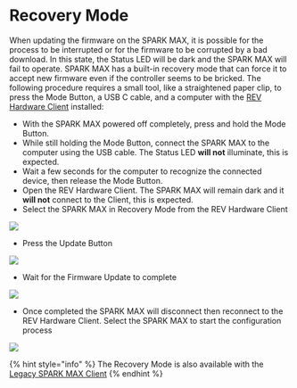 # Recovery Mode

When updating the firmware on the SPARK MAX, it is possible for the process to be interrupted or for the firmware to be corrupted by a bad download. In this state, the Status LED will be dark and the SPARK MAX will fail to operate. SPARK MAX has a built-in recovery mode that can force it to accept new firmware even if the controller seems to be bricked. The following procedure requires a small tool, like a straightened paper clip, to press the Mode Button, a USB C cable, and a computer with the [REV Hardware Client](../rev-hardware-client/getting-started-with-the-rev-hardware-client/) installed:&#x20;

* With the SPARK MAX powered off completely, press and hold the Mode Button.
* While still holding the Mode Button, connect the SPARK MAX to the computer using the USB cable. The Status LED **will not** illuminate, this is expected.
* Wait a few seconds for the computer to recognize the connected device, then release the Mode Button.
* Open the REV Hardware Client. The SPARK MAX will remain dark and it **will not** connect to the Client, this is expected.
* Select the SPARK MAX in Recovery Mode from the REV Hardware Client

![](../.gitbook/assets/recovery-mode-dectected.svg)

* Press the Update Button

![](../.gitbook/assets/recovery-mode-update-firmware.svg)

* Wait for the Firmware Update to complete

![](../.gitbook/assets/recovery-mode-updating.svg)

* Once completed the SPARK MAX will disconnect then reconnect to the REV Hardware Client. Select the SPARK MAX to start the configuration process

![](../.gitbook/assets/recovery-mode-completed.svg)

{% hint style="info" %}
The Recovery Mode is also available with the [Legacy SPARK MAX Client](../spark-max-client/getting-started-with-the-spark-max-client/recovery-mode-with-the-spark-max-client.md)
{% endhint %}

